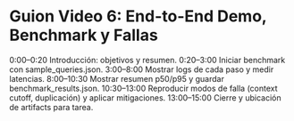 # Guion Video 6: End-to-End Demo, Benchmark y Fallas

0:00–0:20 Introducción: objetivos y resumen.
0:20–3:00 Iniciar benchmark con sample_queries.json.
3:00–8:00 Mostrar logs de cada paso y medir latencias.
8:00–10:30 Mostrar resumen p50/p95 y guardar benchmark_results.json.
10:30–13:00 Reproducir modos de falla (context cutoff, duplicación) y aplicar mitigaciones.
13:00–15:00 Cierre y ubicación de artifacts para tarea.
